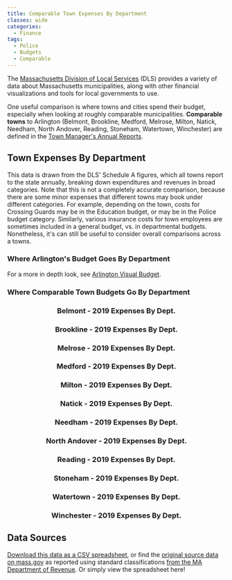```yaml
---
title: Comparable Town Expenses By Department
classes: wide
categories:
  - Finance
tags:
  - Police
  - Budgets
  - Comparable
---
```


<!-- Load d3/c3 stylesheets first -->
<link href="/assets/css/c3.css" rel="stylesheet">

The [Massachusetts Division of Local Services](https://www.mass.gov/orgs/division-of-local-services) (DLS) provides a variety of data about Massachusetts municipalities, along with other financial visualizations and tools for local governments to use.

One useful comparison is where towns and cities spend their budget, especially when looking at roughly comparable municipalities.  **Comparable towns** to Arlington (Belmont, Brookline, Medford, Melrose, Milton, Natick, Needham, North Andover, Reading, Stoneham, Watertown, Winchester) are defined in the [Town Manager's Annual Reports](https://www.arlingtonma.gov/departments/town-manager/town-manager-s-annual-budget-financial-report).

## Town Expenses By Department

This data is drawn from the DLS' Schedule A figures, which all towns report to the state annually, breaking down expenditures and revenues in broad categories.  Note that this is not a completely accurate comparison, because there are some minor expenses that different towns may book under different categories.  For example, depending on the town, costs for Crossing Guards may be in the Education budget, or may be in the Police budget category.  Similarly, various insurance costs for town employees are sometimes included in a general budget, vs. in departmental budgets.  Nonetheless, it's can still be useful to consider overall comparisons across a towns.

### Where Arlington's Budget Goes By Department

<div class='chartfigure'>
  <div id="arlington"></div>
</div>

For a more in depth look, see [Arlington Visual Budget](http://arlingtonvisualbudget.org/).

### Where Comparable Town Budgets Go By Department

<figure class="half">
  <div class='chartfigure'>
    <h3 style='text-align: center;'>Belmont - 2019 Expenses By Dept.</h3>
    <div id="belmont"></div>
  </div>
  <div class='chartfigure'>
    <h3 style='text-align: center;'>Brookline - 2019 Expenses By Dept.</h3>
    <div id="brookline"></div>
  </div>
</figure>

<figure class="half">
  <div class='chartfigure'>
    <h3 style='text-align: center;'>Melrose - 2019 Expenses By Dept.</h3>
    <div id="melrose"></div>
  </div>
  <div class='chartfigure'>
    <h3 style='text-align: center;'>Medford - 2019 Expenses By Dept.</h3>
    <div id="medford"></div>
  </div>
</figure>

<figure class="half">
  <div class='chartfigure'>
    <h3 style='text-align: center;'>Milton - 2019 Expenses By Dept.</h3>
    <div id="milton"></div>
  </div>
  <div class='chartfigure'>
    <h3 style='text-align: center;'>Natick - 2019 Expenses By Dept.</h3>
    <div id="natick"></div>
  </div>
</figure>

<figure class="half">
  <div class='chartfigure'>
    <h3 style='text-align: center;'>Needham - 2019 Expenses By Dept.</h3>
    <div id="needham"></div>
  </div>
  <div class='chartfigure'>
    <h3 style='text-align: center;'>North Andover - 2019 Expenses By Dept.</h3>
    <div id="northandover"></div>
  </div>
</figure>

<figure class="half">
  <div class='chartfigure'>
    <h3 style='text-align: center;'>Reading - 2019 Expenses By Dept.</h3>
    <div id="reading"></div>
  </div>
  <div class='chartfigure'>
    <h3 style='text-align: center;'>Stoneham - 2019 Expenses By Dept.</h3>
    <div id="stoneham"></div>
  </div>
</figure>

<figure class="half">
  <div class='chartfigure'>
    <h3 style='text-align: center;'>Watertown - 2019 Expenses By Dept.</h3>
    <div id="watertown"></div>
  </div>
  <div class='chartfigure'>
    <h3 style='text-align: center;'>Winchester - 2019 Expenses By Dept.</h3>
    <div id="winchester"></div>
  </div>
</figure>

## Data Sources

[Download this data as a CSV spreadsheet](/data/finance/GenFundExpenditures2019-comps.csv), or find the [original source data on mass.gov](https://dlsgateway.dor.state.ma.us/reports/rdPage.aspx?rdReport=ScheduleA.GenFund_MAIN) as reported using standard classifications [from the MA Department of Revenue](https://www.mass.gov/orgs/division-of-local-services).  Or simply view the spreadsheet here!

<div id="csvtable"></div>

<!-- Load d3/c3 tools and our visualizations -->
<script src="/assets/js/d3.min.js" charset="utf-8"></script>
<script src="/assets/js/c3.min.js"></script>
<script src="/assets/js/dataread.js"></script>
<script>
  // Reformat /data/finance/GenFundExpenditures2019-comps.csv to make charts simpler
  // Headers to output in order (sort descending by Amount for Arlington's own expenses)
  const expenseHeaders = [
    'Municipality',
    'Education',
    'Fixed Costs',
    'Debt Service',
    'Public Works',
    'Police',
    'Fire',
    'General Government',
    'Culture and Recreation',
    'Intergovernmental Assessments',
    'Human Services',
    'Other Public Safety'
  ]
  // Ensure colors for all towns are identical
  const expenseColors = {
    'General Government': 'tan',
    Education: 'chocolate',
    'Public Works': 'olivedrab',
    Police: 'indigo',
    Fire: 'magenta',
    'Other Public Safety': 'plum',
    'Human Services': 'yellowgreen',
    'Culture and Recreation': 'forestgreen',
    'Fixed Costs': 'slategray',
    'Debt Service': 'lightgray',
    'Intergovernmental Assessments': 'gray',
    'Other Expenditures': 'darkgray'
  }
  const donutTitle = 'Expenses (2019)'
  const donutSize = 400
  // Build our page TODO: draw directly from csv instead of hardcoding
  addDonutChart('#arlington', [
      ['Education', '65792139'],
      ['Fixed Costs', '28816899'],
      ['Debt Service', '16582686'],
      ['Public Works', '9077803'],
      ['Police', '8191760'],
      ['Fire', '7565639'],
      ['General Government', '6136498'],
      ['Culture and Recreation', '3894551'],
      ['Intergovernmental Assessments', '3272899'],
      ['Human Services', '1218442'],
      ['Other Public Safety', '503117'],
      ['Other Expenditures', '33028']
    ], donutTitle, donutSize, expenseColors)
  addDonutChart('#belmont', [
      ['Education', '50138431'],
      ['Fixed Costs', '8547462'],
      ['Debt Service', '4655051'],
      ['Public Works', '6324537'],
      ['Police', '7006411'],
      ['Fire', '5623612'],
      ['General Government', '8923717'],
      ['Culture and Recreation', '3254686'],
      ['Intergovernmental Assessments', '1836276'],
      ['Human Services', '828031'],
      ['Other Public Safety', '550924'],
      ['Other Expenditures', '19900']
    ], donutTitle, donutSize, expenseColors)
  addDonutChart('#brookline', [
      ['Education', '116389275'],
      ['Fixed Costs', '59972119'],
      ['Debt Service', '15631274'],
      ['Public Works', '13321964'],
      ['Police', '16738310'],
      ['Fire', '15771245'],
      ['General Government', '12444751'],
      ['Culture and Recreation', '7353301'],
      ['Intergovernmental Assessments', '6656579'],
      ['Human Services', '2318926'],
      ['Other Public Safety', '2074485'],
      ['Other Expenditures', '0'],
    ], donutTitle, donutSize, expenseColors)
  addDonutChart('#medford', [
    ['Education', '58680558'],
    ['Fixed Costs', '32798178'],
    ['Debt Service', '6722970'],
    ['Public Works', '12870245'],
    ['Police', '13791821'],
    ['Fire', '13498506'],
    ['General Government', '4584312'],
    ['Culture and Recreation', '2721043'],
    ['Intergovernmental Assessments', '10286228'],
    ['Human Services', '1293611'],
    ['Other Public Safety', '1301949']
  ], donutTitle, donutSize, expenseColors)
  addDonutChart('#melrose', [
      ['Education', '32463997'],
      ['Fixed Costs', '18331091'],
      ['Debt Service', '5696883'],
      ['Public Works', '9072056'],
      ['Police', '4978150'],
      ['Fire', '4560380'],
      ['General Government', '3718827'],
      ['Culture and Recreation', '1621639'],
      ['Intergovernmental Assessments', '3631893'],
      ['Human Services', '1470738'],
      ['Other Public Safety', '343880'],
      ['Other Expenditures', '989830'],
    ], donutTitle, donutSize, expenseColors)
  addDonutChart('#milton', [
      ['Education', '50551792'],
      ['Fixed Costs', '8503732'],
      ['Debt Service', '3969189'],
      ['Public Works', '5045146'],
      ['Police', '7274406'],
      ['Fire', '5657134'],
      ['General Government', '4462729'],
      ['Culture and Recreation', '2003642'],
      ['Intergovernmental Assessments', '3876553'],
      ['Human Services', '573038'],
      ['Other Public Safety', '614154'],
      ['Other Expenditures', '0'],
    ], donutTitle, donutSize, expenseColors)
  addDonutChart('#natick', [
      ['Education', '67522977'],
      ['Fixed Costs', '25053777'],
      ['Debt Service', '9386226'],
      ['Public Works', '7273669'],
      ['Police', '8052329'],
      ['Fire', '9398580'],
      ['General Government', '12100299'],
      ['Culture and Recreation', '3033627'],
      ['Intergovernmental Assessments', '1507563'],
      ['Human Services', '1884459'],
      ['Other Public Safety', '174946'],
      ['Other Expenditures', '0'],
    ], donutTitle, donutSize, expenseColors)
  addDonutChart('#needham', [
      ['Education', '78619687'],
      ['Fixed Costs', '29149912'],
      ['Debt Service', '9996903'],
      ['Public Works', '5486429'],
      ['Police', '6630729'],
      ['Fire', '8053946'],
      ['General Government', '8315446'],
      ['Culture and Recreation', '2485696'],
      ['Intergovernmental Assessments', '1389486'],
      ['Human Services', '1747253'],
      ['Other Public Safety', '2386779'],
      ['Other Expenditures', '556798'],
    ], donutTitle, donutSize, expenseColors)
  addDonutChart('#northandover', [
      ['Education', '49857184'],
      ['Fixed Costs', '15783342'],
      ['Debt Service', '5325697'],
      ['Public Works', '5517037'],
      ['Police', '5105693'],
      ['Fire', '5041999'],
      ['General Government', '4568242'],
      ['Culture and Recreation', '1077111'],
      ['Intergovernmental Assessments', '606945'],
      ['Human Services', '1198761'],
      ['Other Public Safety', '351341'],
      ['Other Expenditures', '852765'],
    ], donutTitle, donutSize, expenseColors)
  addDonutChart('#reading', [
      ['Education', '47701011'],
      ['Fixed Costs', '17401913'],
      ['Debt Service', '4478865'],
      ['Public Works', '5481588'],
      ['Police', '6041337'],
      ['Fire', '5238394'],
      ['General Government', '6016699'],
      ['Culture and Recreation', '2481219'],
      ['Intergovernmental Assessments', '759218'],
      ['Human Services', '606862'],
      ['Other Public Safety', '186104'],
      ['Other Expenditures', '26182'],
    ], donutTitle, donutSize, expenseColors)
  addDonutChart('#stoneham', [
      ['Education', '30354467'],
      ['Fixed Costs', '15735022'],
      ['Debt Service', '4488541'],
      ['Public Works', '2671179'],
      ['Police', '4223967'],
      ['Fire', '3380322'],
      ['General Government', '2728209'],
      ['Culture and Recreation', '1472984'],
      ['Intergovernmental Assessments', '1814909'],
      ['Human Services', '597535'],
      ['Other Public Safety', '789081'],
      ['Other Expenditures', '195387'],
    ], donutTitle, donutSize, expenseColors)
  addDonutChart('#watertown', [
      ['Education', '48695534'],
      ['Fixed Costs', '33033733'],
      ['Debt Service', '6168042'],
      ['Public Works', '9482053'],
      ['Police', '9724629'],
      ['Fire', '10415738'],
      ['General Government', '5233875'],
      ['Culture and Recreation', '3638681'],
      ['Intergovernmental Assessments', '2661170'],
      ['Human Services', '1345444'],
      ['Other Public Safety', '23855'],
      ['Other Expenditures', '4100'],
    ], donutTitle, donutSize, expenseColors)
  addDonutChart('#winchester', [
    ['Education', '49974412'],
    ['Fixed Costs', '17500519'],
    ['Debt Service', '12993748'],
    ['Public Works', '8452015'],
    ['Police', '4827686'],
    ['Fire', '4551327'],
    ['General Government', '7798467'],
    ['Culture and Recreation', '1959049'],
    ['Intergovernmental Assessments', '573680'],
    ['Human Services', '647889'],
    ['Other Public Safety', '274465']
  ], donutTitle, donutSize, expenseColors)
  const csvpromise = addCSVTable('#csvtable', '/data/finance/GenFundExpenditures2019-comps.csv', expenseHeaders)
</script>